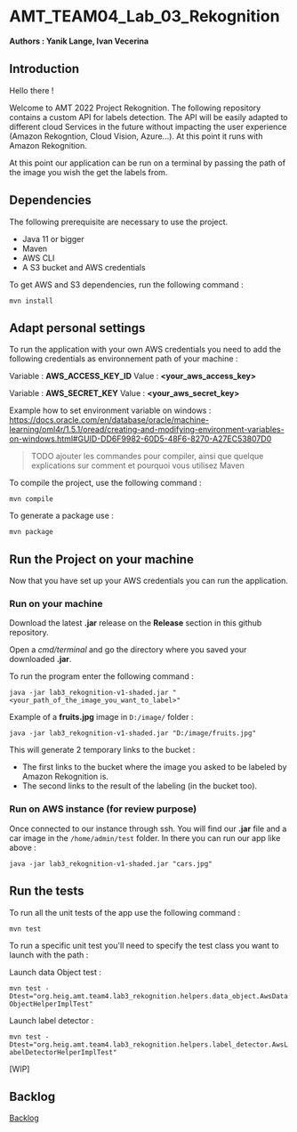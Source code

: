 # AMT_TEAM04_Lab_03_Rekognition

**Authors : Yanik Lange, Ivan Vecerina**

## Introduction


Hello there ! 

Welcome to AMT 2022 Project Rekognition.
The following repository contains a custom API for labels detection.
The API will be easily adapted to different cloud Services in the future without impacting the user experience
(Amazon Rekogntion, Cloud Vision, Azure...). At this point it runs with Amazon Rekognition.

At this point our application can be run on a terminal by passing the path of the image you wish the get the labels 
from.

## Dependencies

The following prerequisite are necessary to use the project.

* Java 11 or bigger
* Maven
* AWS CLI
* A S3 bucket and AWS credentials

To get AWS and S3 dependencies, run the following command :

```mvn install```

## Adapt personal settings

To run the application with your own AWS credentials you need to add the following credentials as environnement path of 
your machine :

Variable : **AWS_ACCESS_KEY_ID** Value : **<your_aws_access_key>**

Variable : **AWS_SECRET_KEY** Value : **<your_aws_secret_key>**

Example how to set environment variable on windows :
https://docs.oracle.com/en/database/oracle/machine-learning/oml4r/1.5.1/oread/creating-and-modifying-environment-variables-on-windows.html#GUID-DD6F9982-60D5-48F6-8270-A27EC53807D0

> TODO ajouter les commandes pour compiler, ainsi que quelque explications sur comment et pourquoi vous utilisez Maven 

To compile the project, use the following command :

```mvn compile```

To generate a package use :

```mvn package```

## Run the Project on your machine

Now that you have set up your AWS credentials you can run the application.


### Run on your machine

Download the latest **.jar** release on the **Release** section in this github repository.

Open a *cmd/terminal* and go the directory where you saved your downloaded **.jar**.

To run the program enter the following command : 

```java -jar lab3_rekognition-v1-shaded.jar "<your_path_of_the_image_you_want_to_label>"```

Example of a **fruits.jpg** image in ```D:/image/``` folder :

```java -jar lab3_rekognition-v1-shaded.jar "D:/image/fruits.jpg"```

This will generate 2 temporary links to the bucket :

* The first links to the bucket where the image you asked to be labeled by Amazon Rekognition is.
* The second links to the result of the labeling (in the bucket too).


### Run on AWS instance (for review purpose)

Once connected to our instance through ssh. You will find our **.jar** file and a car image in the ```/home/admin/test``` folder.
In there you can run our app like above :

```java -jar lab3_rekognition-v1-shaded.jar "cars.jpg"```

## Run the tests


To run all the unit tests of the app use the following command :

```mvn test```

To run a specific unit test you'll need to specify the test class you want to launch with the path :

Launch data Object test :

```mvn test -Dtest="org.heig.amt.team4.lab3_rekognition.helpers.data_object.AwsDataObjectHelperImplTest"```

Launch label detector :

```mvn test -Dtest="org.heig.amt.team4.lab3_rekognition.helpers.label_detector.AwsLabelDetectorHelperImplTest"```

[WIP]


## Backlog

[Backlog](https://github.com/orgs/Lange-Vecerina/projects/2)
